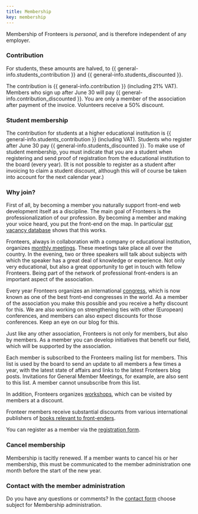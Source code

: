 ```yaml
---
title: Membership
key: membership
---
```

Membership of Fronteers is _personal_, and is therefore independent of any employer.

### Contribution


For students, these amounts are halved, to {{ general-info.students_contribution }} and {{ general-info.students_discounted }}.

The contribution is {{ general-info.contribution }} (including 21% VAT). Members who sign up after June 30 will pay {{ general-info.contribution_discounted }}. You are only a member of the association after payment of the invoice. Volunteers receive a 50% discount.

### Student membership

The contribution for students at a higher educational institution is {{ general-info.students_contribution }} (including VAT). Students who register after June 30 pay {{ general-info.students_discounted }}. To make use of student membership, you must indicate that you are a student when registering and send proof of registration from the educational institution to the board (every year). (It is not possible to register as a student after invoicing to claim a student discount, although this will of course be taken into account for the next calendar year.)

### Why join?

First of all, by becoming a member you naturally support front-end web development itself as a discipline. The main goal of Fronteers is the professionalization of our profession. By becoming a member and making your voice heard, you put the front-end on the map. In particular [our vacancy database](/nl/werk-en-freelance/) shows that this works.

Fronteers, always in collaboration with a company or educational institution, organizes [monthly meetings](/nl/activities/events/). These meetings take place all over the country. In the evening, two or three speakers will talk about subjects with which the speaker has a great deal of knowledge or experience. Not only very educational, but also a great opportunity to get in touch with fellow Fronteers. Being part of the network of professional front-enders is an important aspect of the association.

Every year Fronteers organizes an international [congress](/en/congress), which is now known as one of the best front-end congresses in the world. As a member of the association you make this possible and you receive a hefty discount for this. We are also working on strengthening ties with other (European) conferences, and members can also expect discounts for those conferences. Keep an eye on our blog for this.

Just like any other association, Fronteers is not only for members, but also by members. As a member you can develop initiatives that benefit our field, which will be supported by the association.

Each member is subscribed to the Fronteers mailing list for members. This list is used by the board to send an update to all members a few times a year, with the latest state of affairs and links to the latest Fronteers blog posts. Invitations for General Member Meetings, for example, are also sent to this list. A member cannot unsubscribe from this list.

In addition, Fronteers organizes [workshops](/nl/activities/workshops/), which can be visited by members at a discount.

Fronteer members receive substantial discounts from various international publishers of [books relevant to front-enders](/nl/word-lid/ledenkorting).

You can register as a member via the [registration form](/nl/become-lid/).

### Cancel membership

Membership is tacitly renewed. If a member wants to cancel his or her membership, this must be communicated to the member administration one month before the start of the new year.

### Contact with the member administration

Do you have any questions or comments? In the [contact form](/nl/footer/contact/) choose subject for Membership administration.
